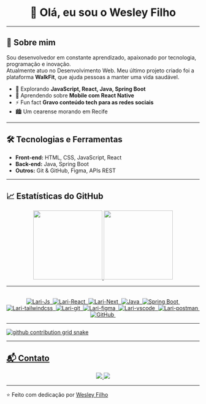<h1 align="center">👋 Olá, eu sou o Wesley Filho</h1> 



---

## 🚀 Sobre mim
Sou desenvolvedor em constante aprendizado, apaixonado por tecnologia, programação e inovação.  
Atualmente atuo no Desenvolvimento Web. Meu último projeto criado foi a plataforma **WalkFit**, que ajuda pessoas a manter uma vida saudável.  

- 🔭 Explorando **JavaScript, React, Java, Spring Boot**
- 🌱 Aprendendo sobre **Mobile com React Native**
- ⚡ Fun fact **Gravo conteúdo tech para as redes sociais**
- 🏙️ Um cearense morando em Recife

---

## 🛠️ Tecnologias e Ferramentas
- **Front-end:** HTML, CSS, JavaScript, React  
- **Back-end:** Java, Spring Boot   
- **Outros:** Git & GitHub, Figma, APIs REST  

---

## 📈 Estatísticas do GitHub
<div align="center">
  <a href="https://github.com/WesleyFilhoDev">
  <img height="180em" src="https://github-readme-stats.vercel.app/api?username=WesleyFilhoDev&theme=react&hide_border=false&include_all_commits=false&count_private=false"/>
  <img height="180em" src="https://github-readme-stats.vercel.app/api/top-langs/?username=WesleyFilhoDev&theme=react&hide_border=false&include_all_commits=false&count_private=false&layout=compact"/>
</div>

---

<div style="display: inline_block" align="center"><br>
  <img  alt="Lari-Js" src="https://img.shields.io/badge/javascript-%23323330.svg?style=for-the-badge&logo=javascript&logoColor=%23F7DF1E">&nbsp;
  <img  alt="Lari-React"  src="https://img.shields.io/badge/react-%2320232a.svg?style=for-the-badge&logo=react&logoColor=%2361DAFB">&nbsp;
  <img  alt="Lari-Next" src="https://img.shields.io/badge/Next-black?style=for-the-badge&logo=next.js&logoColor=white">&nbsp;
  <img alt="Java" src="https://img.shields.io/badge/java-%23ED8B00.svg?style=for-the-badge&logo=openjdk&logoColor=white">&nbsp;
  <img alt="Spring Boot" src="https://img.shields.io/badge/spring%20boot-%236DB33F.svg?style=for-the-badge&logo=springboot&logoColor=white">&nbsp;
  <img  alt="Lari-tailwindcss" src="https://img.shields.io/badge/tailwindcss-%2338B2AC.svg?style=for-the-badge&logo=tailwind-css&logoColor=white">&nbsp;
  <img alt="Lari-git" src="https://img.shields.io/badge/GIT-E44C30?style=for-the-badge&logo=git&logoColor=white">&nbsp;
  <img alt="Lari-figma" src="https://img.shields.io/badge/Figma-696969?style=for-the-badge&logo=figma&logoColor=figma">&nbsp;
  <img alt="Lari-vscode" src="https://img.shields.io/badge/Vscode-007ACC?style=for-the-badge&logo=visual-studio-code&logoColor=white">&nbsp;
  <img alt="Lari-postman" src="https://img.shields.io/badge/Postman-FF6C37.svg?style=for-the-badge&logo=Postman&logoColor=white">&nbsp;
 <img alt="GitHub" src="https://img.shields.io/badge/GitHub-181717?style=for-the-badge&logo=github&logoColor=white">&nbsp;
</div>

---

<picture>
  <source media="(prefers-color-scheme: dark)" srcset="https://raw.githubusercontent.com/WesleyFilhoDev/WesleyFilhoDev/output/github-contribution-grid-snake-dark.svg?palette=github-dark">
  <source media="(prefers-color-scheme: light)" srcset="https://raw.githubusercontent.com/WesleyFilhoDev/WesleyFilhoDev/output/github-contribution-grid-snake.svg?palette=github-light">
  <img alt="github contribution grid snake" src="https://raw.githubusercontent.com/WesleyFilhoDev/WesleyFilhoDev/output/github-contribution-grid-snake.svg?palette=github-light">
</picture>


---

## 📬 Contato
<p align="center">
  <a href="mailto:seuemail@gmail.com">
    <img src="https://img.shields.io/badge/Gmail-D14836?style=for-the-badge&logo=gmail&logoColor=white" />
  </a>
  <a href="https://www.linkedin.com/in/seulinkedin/">
    <img src="https://img.shields.io/badge/LinkedIn-blue?style=for-the-badge&logo=linkedin&logoColor=white" />
  </a>
</p>

---

⭐️ Feito com dedicação por [Wesley Filho](https://github.com/WesleyFilho)
